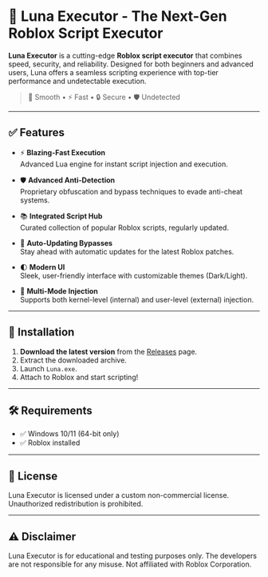 # 🌙 Luna Executor - The Next-Gen Roblox Script Executor

**Luna Executor** is a cutting-edge **Roblox script executor** that combines speed, security, and reliability. Designed for both beginners and advanced users, Luna offers a seamless scripting experience with top-tier performance and undetectable execution.

> 🌙 Smooth • ⚡ Fast • 🔒 Secure • 🛡️ Undetected

---

## ✅ Features

- ⚡ **Blazing-Fast Execution**  
  Advanced Lua engine for instant script injection and execution.

- 🛡️ **Advanced Anti-Detection**  
  Proprietary obfuscation and bypass techniques to evade anti-cheat systems.

- 📚 **Integrated Script Hub**  
  Curated collection of popular Roblox scripts, regularly updated.

- 🔄 **Auto-Updating Bypasses**  
  Stay ahead with automatic updates for the latest Roblox patches.

- 🌓 **Modern UI**  
  Sleek, user-friendly interface with customizable themes (Dark/Light).

- 🔧 **Multi-Mode Injection**  
  Supports both kernel-level (internal) and user-level (external) injection.

---

## 🔧 Installation

1. **Download the latest version** from the [Releases](../../releases) page.
2. Extract the downloaded archive.
3. Launch `Luna.exe`.
4. Attach to Roblox and start scripting!

---

## 🛠️ Requirements

- ✅ Windows 10/11 (64-bit only)
- ✅ Roblox installed

---

## 📜 License

Luna Executor is licensed under a custom non-commercial license. Unauthorized redistribution is prohibited.

---

## ⚠️ Disclaimer

Luna Executor is for educational and testing purposes only. The developers are not responsible for any misuse. Not affiliated with Roblox Corporation.
